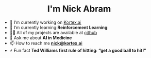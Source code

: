 <!--
**nkabram/nkabram** is a ✨ _special_ ✨ repository because its `README.md` (this file) appears on your GitHub profile.

Here are some ideas to get you started:

- 🔭 I’m currently working on ...
- 🌱 I’m currently learning ...
- 👯 I’m looking to collaborate on ...
- 🤔 I’m looking for help with ...
- 💬 Ask me about ...
- 📫 How to reach me: ...
- 😄 Pronouns: ...
- ⚡ Fun fact: ...
-->

<h1 align="center">I'm Nick Abram</h1>

- 🔭 I’m currently working on [Kortex.ai](kortex.ai)
- 🌱 I’m currently learning **Reinforcement Learning**
- 👨‍💻 All of my projects are available at [github](github)
- 💬 Ask me about **AI in Medicine**
- 📫 How to reach me **nick@kortex.ai**
- ⚡ Fun fact **Ted Williams first rule of hitting: “get a good ball to hit!”**

